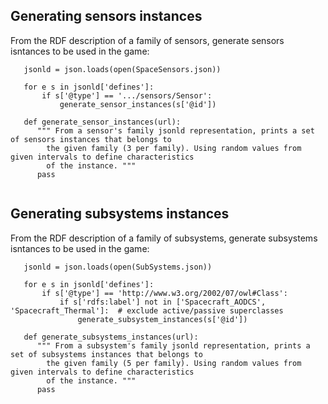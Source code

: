 ## Generating sensors instances

From the RDF description of a family of sensors, generate sensors isntances to be used in the game:

```
   jsonld = json.loads(open(SpaceSensors.json))
   
   for e s in jsonld['defines']:
       if s['@type'] == '.../sensors/Sensor':
           generate_sensor_instances(s['@id'])
           
   def generate_sensor_instances(url):
      """ From a sensor's family jsonld representation, prints a set of sensors instances that belongs to
        the given family (3 per family). Using random values from given intervals to define characteristics
        of the instance. """
      pass
        
```   
   
## Generating subsystems instances

From the RDF description of a family of subsystems, generate subsystems isntances to be used in the game:

```
   jsonld = json.loads(open(SubSystems.json))
   
   for e s in jsonld['defines']:
       if s['@type'] == 'http://www.w3.org/2002/07/owl#Class':
           if s['rdfs:label'] not in ['Spacecraft_AODCS', 'Spacecraft_Thermal']:  # exclude active/passive superclasses
               generate_subsystem_instances(s['@id'])
           
   def generate_subsystems_instances(url):
      """ From a subsystem's family jsonld representation, prints a set of subsystems instances that belongs to
        the given family (5 per family). Using random values from given intervals to define characteristics
        of the instance. """
      pass
        
```   